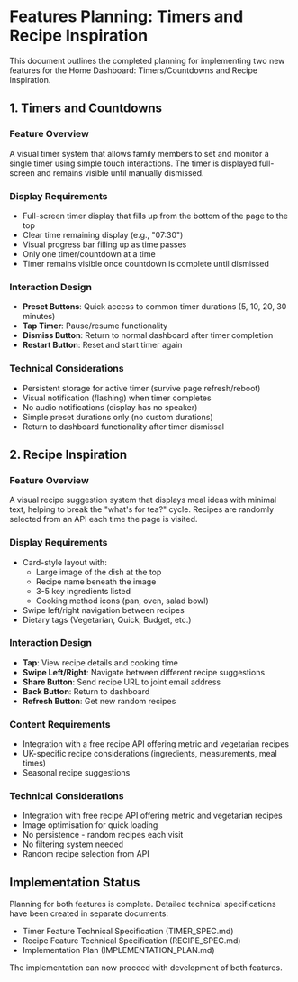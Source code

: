 # Features Planning: Timers and Recipe Inspiration

This document outlines the completed planning for implementing two new features for the Home Dashboard: Timers/Countdowns and Recipe Inspiration.

## 1. Timers and Countdowns

### Feature Overview
A visual timer system that allows family members to set and monitor a single timer using simple touch interactions. The timer is displayed full-screen and remains visible until manually dismissed.

### Display Requirements
- Full-screen timer display that fills up from the bottom of the page to the top
- Clear time remaining display (e.g., "07:30")
- Visual progress bar filling up as time passes
- Only one timer/countdown at a time
- Timer remains visible once countdown is complete until dismissed

### Interaction Design
- **Preset Buttons**: Quick access to common timer durations (5, 10, 20, 30 minutes)
- **Tap Timer**: Pause/resume functionality
- **Dismiss Button**: Return to normal dashboard after timer completion
- **Restart Button**: Reset and start timer again

### Technical Considerations
- Persistent storage for active timer (survive page refresh/reboot)
- Visual notification (flashing) when timer completes
- No audio notifications (display has no speaker)
- Simple preset durations only (no custom durations)
- Return to dashboard functionality after timer dismissal

## 2. Recipe Inspiration

### Feature Overview
A visual recipe suggestion system that displays meal ideas with minimal text, helping to break the "what's for tea?" cycle. Recipes are randomly selected from an API each time the page is visited.

### Display Requirements
- Card-style layout with:
  - Large image of the dish at the top
  - Recipe name beneath the image
  - 3-5 key ingredients listed
  - Cooking method icons (pan, oven, salad bowl)
- Swipe left/right navigation between recipes
- Dietary tags (Vegetarian, Quick, Budget, etc.)

### Interaction Design
- **Tap**: View recipe details and cooking time
- **Swipe Left/Right**: Navigate between different recipe suggestions
- **Share Button**: Send recipe URL to joint email address
- **Back Button**: Return to dashboard
- **Refresh Button**: Get new random recipes

### Content Requirements
- Integration with a free recipe API offering metric and vegetarian recipes
- UK-specific recipe considerations (ingredients, measurements, meal times)
- Seasonal recipe suggestions

### Technical Considerations
- Integration with free recipe API offering metric and vegetarian recipes
- Image optimisation for quick loading
- No persistence - random recipes each visit
- No filtering system needed
- Random recipe selection from API

## Implementation Status
Planning for both features is complete. Detailed technical specifications have been created in separate documents:
- Timer Feature Technical Specification (TIMER_SPEC.md)
- Recipe Feature Technical Specification (RECIPE_SPEC.md)
- Implementation Plan (IMPLEMENTATION_PLAN.md)

The implementation can now proceed with development of both features.
